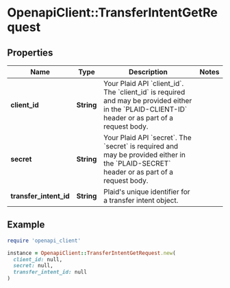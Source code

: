 # OpenapiClient::TransferIntentGetRequest

## Properties

| Name | Type | Description | Notes |
| ---- | ---- | ----------- | ----- |
| **client_id** | **String** | Your Plaid API &#x60;client_id&#x60;. The &#x60;client_id&#x60; is required and may be provided either in the &#x60;PLAID-CLIENT-ID&#x60; header or as part of a request body. |  |
| **secret** | **String** | Your Plaid API &#x60;secret&#x60;. The &#x60;secret&#x60; is required and may be provided either in the &#x60;PLAID-SECRET&#x60; header or as part of a request body. |  |
| **transfer_intent_id** | **String** | Plaid&#39;s unique identifier for a transfer intent object. |  |

## Example

```ruby
require 'openapi_client'

instance = OpenapiClient::TransferIntentGetRequest.new(
  client_id: null,
  secret: null,
  transfer_intent_id: null
)
```

